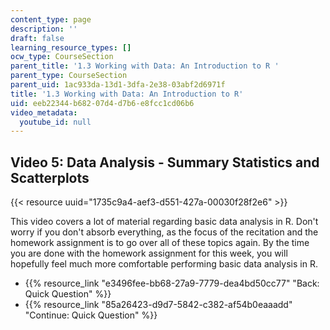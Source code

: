 ```yaml
---
content_type: page
description: ''
draft: false
learning_resource_types: []
ocw_type: CourseSection
parent_title: '1.3 Working with Data: An Introduction to R '
parent_type: CourseSection
parent_uid: 1ac933da-13d1-3dfa-2e38-03abf2d6971f
title: '1.3 Working with Data: An Introduction to R'
uid: eeb22344-b682-07d4-d7b6-e8fcc1cd06b6
video_metadata:
  youtube_id: null
---
```

## Video 5: Data Analysis - Summary Statistics and Scatterplots

{{< resource uuid="1735c9a4-aef3-d551-427a-00030f28f2e6" >}}

This video covers a lot of material regarding basic data analysis in R. Don't worry if you don't absorb everything, as the focus of the recitation and the homework assignment is to go over all of these topics again. By the time you are done with the homework assignment for this week, you will hopefully feel much more comfortable performing basic data analysis in R.

- {{% resource_link "e3496fee-bb68-27a9-7779-dea4bd50cc77" "Back: Quick Question" %}}
- {{% resource_link "85a26423-d9d7-5842-c382-af54b0eaaadd" "Continue: Quick Question" %}}